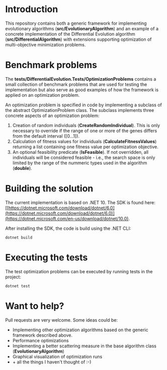 # Introduction

This repository contains both a generic framework for implementing evolutionary algorithms (__src/EvolutionaryAlgorithm__) and an example of a concrete implementation of the Differential Evolution algorithm (__src/DifferentialAlgorithm__) with extensions supporting optimization of multi-objective minimization problems.

# Benchmark problems
The __tests/DifferentialEvolution.Tests/OptimizationProblems__ contains a small collection of benchmark problems that are used for testing the implementation but also serve as good examples of how the framework is applied on an optimization problem.

An optimization problem is specified in code by implementing a subclass of the abstract OptimizationProblem class. The subclass implements three concrete aspects of an optimization problem:

1) Creation of random individuals (__CreateRandomIndividual__). This is only necessary to override if the range of one or more of the genes differs from the default interval ([0...1]).
2) Calculation of fitness values for individuals (__CalculateFitnessValues__) returning a list containing one fitness value per optimization objective.
3) An optional feasibility predicate (__IsFeasible__). If not overridden, all individuals will be considered feasible - i.e., the search space is only limited by the range of the nummeric types used in the algorithm (__double__).

# Building the solution
The current implementation is based on .NET 10. The SDK is found here: [[https://dotnet.microsoft.com/download/dotnet/6.0](https://dotnet.microsoft.com/download/dotnet/6.0)](https://dotnet.microsoft.com/en-us/download/dotnet/10.0).

After installing the SDK, the code is build using the .NET CLI:

```
dotnet build
```


# Executing the tests
The test optimization problems can be executed by running tests in the project:

```
dotnet test
```


# Want to help?

Pull requests are very welcome. Some ideas could be:

- Implementing other optimization algorithms based on the generic framework described above.
- Performance optimizations
- Implementing a better scattering measure in the base algorithm class (__EvolutionaryAlgorithm__)
- Graphical visualization of optimization runs
- \+ all the things I haven't thought of :-)






